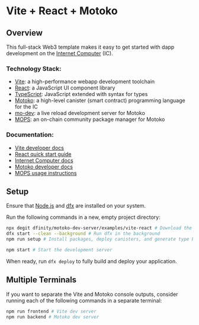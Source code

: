 # Vite + React + Motoko

## Overview

This full-stack Web3 template makes it easy to get started with dapp development on the [Internet Computer](https://internetcomputer.org/) (IC).

### Technology Stack:

- [Vite](https://vitejs.dev/): a high-performance webapp development toolchain
- [React](https://reactjs.org/): a JavaScript UI component library
- [TypeScript](https://www.typescriptlang.org/): JavaScript extended with syntax for types
- [Motoko](https://github.com/dfinity/motoko#readme): a high-level canister (smart contract) programming language for the IC
- [mo-dev](https://github.com/dfinity/motoko-dev-server): a live reload development server for Motoko
- [MOPS](https://j4mwm-bqaaa-aaaam-qajbq-cai.ic0.app/): an on-chain community package manager for Motoko

### Documentation:

- [Vite developer docs](https://vitejs.dev/guide/)
- [React quick start guide](https://beta.reactjs.org/learn)
- [Internet Computer docs](https://internetcomputer.org/docs/current/developer-docs/ic-overview)
- [Motoko developer docs](https://internetcomputer.org/docs/current/developer-docs/build/cdks/motoko-dfinity/motoko/)
- [MOPS usage instructions](https://j4mwm-bqaaa-aaaam-qajbq-cai.ic0.app/#/docs/install)

## Setup

Ensure that [Node.js](https://nodejs.org/en/) and [dfx](https://internetcomputer.org/docs/current/developer-docs/build/install-upgrade-remove) are installed on your system.

Run the following commands in a new, empty project directory:

```sh
npx degit dfinity/motoko-dev-server/examples/vite-react # Download the starter project
dfx start --clean --background # Run dfx in the background
npm run setup # Install packages, deploy canisters, and generate type bindings

npm start # Start the development server
```

When ready, run `dfx deploy` to fully build and deploy your application.

## Multiple Terminals

If you want to separate the Vite and Motoko console outputs, consider running each of the following commands in a separate terminal:

```sh
npm run frontend # Vite dev server
npm run backend # Motoko dev server
```
